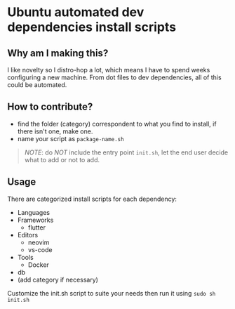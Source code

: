 # Ubuntu automated dev dependencies install scripts

## Why am I making this?

I like novelty so I distro-hop a lot, which means I have to spend weeks configuring a new machine. From dot files to dev dependencies, all of this could be automated.

## How to contribute?

- find the folder (category) correspondent to what you find to install, if there isn't one, make one.
- name your script as `package-name.sh`

> _*NOTE*_: do _NOT_ include the entry point `init.sh`, let the end user decide what to add or not to add.

## Usage

There are categorized install scripts for each dependency:

- Languages
- Frameworks
  - flutter
- Editors
  - neovim
  - vs-code
- Tools
  - Docker
- db
- (add category if necessary)

Customize the init.sh script to suite your needs then run it using `sudo sh init.sh`
